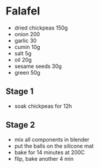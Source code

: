 # Falafel
* dried chickpeas 150g
* onion 200
* garlic 30
* cumin 10g
* salt 5g
* oil 20g
* sesame seeds 30g
* green 50g

## Stage 1
* soak chickpeas for 12h

## Stage 2
* mix all components in blender
* put the balls on the silicone mat
* bake for 14 minutes at 200C
* flip, bake another 4 min
